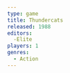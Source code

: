 ```yaml
---
type: game
title: Thundercats
released: 1988
editors: 
  -Elite
players: 1
genres:
  - Action
---
```

